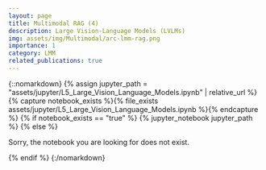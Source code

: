 ```yaml
---
layout: page
title: Multimodal RAG (4)
description: Large Vision-Language Models (LVLMs)
img: assets/img/Multimodal/arc-lmm-rag.png
importance: 1
category: LMM
related_publications: true
---
```


{::nomarkdown}
{% assign jupyter_path = "assets/jupyter/L5_Large_Vision_Language_Models.ipynb" | relative_url %}
{% capture notebook_exists %}{% file_exists assets/jupyter/L5_Large_Vision_Language_Models.ipynb %}{% endcapture %}
{% if notebook_exists == "true" %}
{% jupyter_notebook jupyter_path %}
{% else %}

<p>Sorry, the notebook you are looking for does not exist.</p>
{% endif %}
{:/nomarkdown}